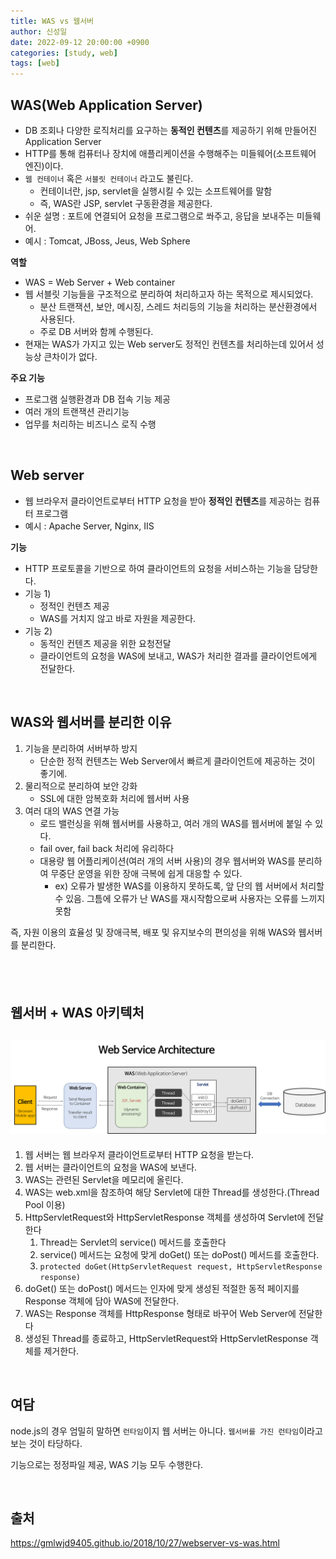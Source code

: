 ```yaml
---
title: WAS vs 웹서버
author: 신성일
date: 2022-09-12 20:00:00 +0900
categories: [study, web]
tags: [web]
---
```


## **WAS(Web Application Server)**

-  DB 조회나 다양한 로직처리를 요구하는 **동적인 컨텐츠**를 제공하기 위해 만들어진 Application Server
-  HTTP를 통해 컴퓨터나 장치에 애플리케이션을 수행해주는 미들웨어(소프트웨어 엔진)이다.
-  `웹 컨테이너` 혹은 `서블릿 컨테이너` 라고도 불린다.
   -  컨테이너란, jsp, servlet을 실행시킬 수 있는 소프트웨어를 말함
   -  즉, WAS란 JSP, servlet 구동환경을 제공한다.
-  쉬운 설명 : 포트에 연결되어 요청을 프로그램으로 쏴주고, 응답을 보내주는 미들웨어.
-  예시 : Tomcat, JBoss, Jeus, Web Sphere

**역할**

-  WAS = Web Server + Web container
-  웹 서블릿 기능들을 구조적으로 분리하여 처리하고자 하는 목적으로 제시되었다.
   -  분산 트랜잭션, 보안, 메시징, 스레드 처리등의 기능을 처리하는 분산환경에서 사용된다.
   -  주로 DB 서버와 함께 수행된다.
-  현재는 WAS가 가지고 있는 Web server도 정적인 컨텐츠를 처리하는데 있어서 성능상 큰차이가 없다.

**주요 기능**

-  프로그램 실행환경과 DB 접속 기능 제공
-  여러 개의 트랜잭션 관리기능
-  업무를 처리하는 비즈니스 로직 수행

<Br/>

## **Web server**

-  웹 브라우저 클라이언트로부터 HTTP 요청을 받아 **정적인 컨텐츠**를 제공하는 컴퓨터 프로그램
-  예시 : Apache Server, Nginx, IIS

**기능**

-  HTTP 프로토콜을 기반으로 하여 클라이언트의 요청을 서비스하는 기능을 담당한다.
-  기능 1)
   -  정적인 컨텐츠 제공
   -  WAS를 거치지 않고 바로 자원을 제공한다.
-  기능 2)
   -  동적인 컨텐츠 제공을 위한 요청전달
   -  클라이언트의 요청을 WAS에 보내고, WAS가 처리한 결과를 클라이언트에게 전달한다.

<br/>

## WAS와 웹서버를 분리한 이유

1. 기능을 분리하여 서버부하 방지
   -  단순한 정적 컨텐츠는 Web Server에서 빠르게 클라이언트에 제공하는 것이 좋기에.
2. 물리적으로 분리하여 보안 강화
   -  SSL에 대한 암복호화 처리에 웹서버 사용
3. 여러 대의 WAS 연결 가능
   -  로드 밸런싱을 위해 웹서버를 사용하고, 여러 개의 WAS를 웹서버에 붙일 수 있다.
   -  fail over, fail back 처리에 유리하다
   -  대용량 웹 어플리케이션(여러 개의 서버 사용)의 경우 웹서버와 WAS를 분리하여 무중단 운영을 위한 장애 극복에 쉽게 대응할 수 있다.
      -  ex) 오류가 발생한 WAS를 이용하지 못하도록, 앞 단의 웹 서버에서 처리할 수 있음. 그틈에 오류가 난 WAS를 재시작함으로써 사용자는 오류를 느끼지 못함

즉, 자원 이용의 효율성 및 장애극복, 배포 및 유지보수의 편의성을 위해 WAS와 웹서버를 분리한다.

## <Br/>

## **웹서버 + WAS 아키텍처**

## ![img](/assets/img/2022-09-12-was-webserver/web-service-architecture.png)

1. 웹 서버는 웹 브라우저 클라이언트로부터 HTTP 요청을 받는다.
2. 웹 서버는 클라이언트의 요청을 WAS에 보낸다.
3. WAS는 관련된 Servlet을 메모리에 올린다.
4. WAS는 web.xml을 참조하여 해당 Servlet에 대한 Thread를 생성한다.(Thread Pool 이용)
5. HttpServletRequest와 HttpServletResponse 객체를 생성하여 Servlet에 전달한다
   1. Thread는 Servlet의 service() 메서드를 호출한다
   2. service() 메서드는 요청에 맞게 doGet() 또는 doPost() 메서드를 호출한다.
   3. `protected doGet(HttpServletRequest request, HttpServletResponse response)`
6. doGet() 또는 doPost() 메서드는 인자에 맞게 생성된 적절한 동적 페이지를 Response 객체에 담아 WAS에 전달한다.
7. WAS는 Response 객체를 HttpResponse 형태로 바꾸어 Web Server에 전달한다
8. 생성된 Thread를 종료하고, HttpServletRequest와 HttpServletResponse 객체를 제거한다.

<br/>

## **여담**

node.js의 경우 엄밀히 말하면 `런타임`이지 웹 서버는 아니다. `웹서버를 가진 런타임`이라고 보는 것이 타당하다.

기능으로는 정정파일 제공, WAS 기능 모두 수행한다.

<Br/>

## **출처**

https://gmlwjd9405.github.io/2018/10/27/webserver-vs-was.html
